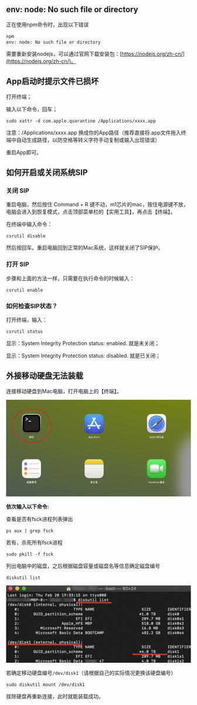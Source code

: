 ## env: node: No such file or directory

正在使用npm命令时，出现以下错误

```shell
npm
env: node: No such file or directory
```

需要重新安装nodejs，可以通过官网下载安装包：[https://nodejs.org/zh-cn/](https://nodejs.org/zh-cn/)。




## App启动时提示文件已损坏



打开终端；

输入以下命令，回车；

```
sudo xattr -d com.apple.quarantine /Applications/xxxx.app
```

注意：/Applications/xxxx.app 换成你的App路径（推荐直接将.app文件拖入终端中自动生成路径，以防空格等转义字符手动复制或输入出现错误）

重启App即可。



## 如何开启或关闭系统SIP



### 关闭 SIP

重启电脑，然后按住 Command + R 键不动，m1芯片的mac，按住电源键不放，电脑会进入到恢复模式，点击顶部菜单栏的【实用工具】，再点击【终端】。

在终端中输入命令：

```shell
csrutil disable 
```

然后按回车。重启电脑回到正常的Mac系统，这样就关闭了SIP保护。



### 打开 SIP

步骤和上面的方法一样，只需要在执行命令的时候输入：

```shell
csrutil enable
```



### 如何检查SIP状态？

打开终端，输入：

```shell
csrutil status
```



显示：System Integrity Protection status: enabled. 就是未关闭；

显示：System Integrity Protection status: disabled. 就是已关闭；



## 外接移动硬盘无法装载



连接移动硬盘到Mac电脑，打开电脑上的【终端】。 

![image-20221005154815875](./assets/image-20221005154815875.png)

**依次输入以下命令:**

查看是否有fsck进程列表弹出

```shell
ps aux | grep fsck
```

若有，杀死所有fsck进程

```shell
sudo pkill -f fsck
```

列出电脑中的磁盘，之后根据磁盘容量或磁盘名等信息确定磁盘编号

```shell
diskutil list
```

 

![image-20221005154911494](./assets/image-20221005154911494.png)

若确定移动硬盘编号`/dev/disk1`（请根据自己的实际情况更换该硬盘编号）

```shell
sudo diskutil mount /dev/disk1
```

拔除硬盘再重新连接，此时就能装载成功。
